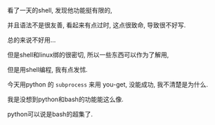 看了一天的shell, 发现他功能挺有限的, 

并且语法不是很友善, 看起来有点过时, 这点很致命, 导致很不好写.

总的来说不好用...

但是shell和linux绑的很密切, 所以一些东西可以作为了解用, 

但是用shell编程, 我有点发怵.



今天用python 的 `subprocess` 来用 you-get, 没能成功, 我不清楚是为什么.

我是没想到python和bash的功能能这么像.

python可以说是bash的超集了.





